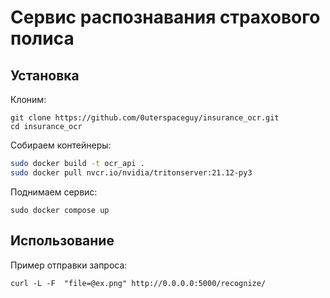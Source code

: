 # Сервис распознавания страхового полиса

## Установка

Клоним:

```
git clone https://github.com/0uterspaceguy/insurance_ocr.git
cd insurance_ocr

```

Собираем контейнеры:

```bash
sudo docker build -t ocr_api .
sudo docker pull nvcr.io/nvidia/tritonserver:21.12-py3
```

Поднимаем сервис:

```
sudo docker compose up 
```

## Использование

Пример отправки запроса:

```
curl -L -F  "file=@ex.png" http://0.0.0.0:5000/recognize/
```


